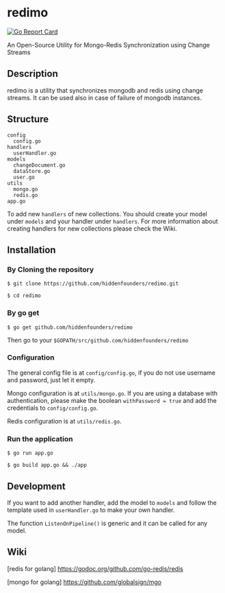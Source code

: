 # redimo
[![Go Report Card](https://goreportcard.com/badge/github.com/hiddenfounders/redimo)](https://goreportcard.com/report/github.com/hiddenfounders/redimo)

An Open-Source Utility for Mongo-Redis Synchronization using Change Streams

## Description
redimo is a utility that synchronizes mongodb and redis using change streams. It can be used also in case of failure of mongodb instances.

## Structure
```
config
  config.go
handlers
  userHandler.go
models
  changeDocument.go
  dataStore.go
  user.go
utils
  mongo.go
  redis.go
app.go
```
To add new `handlers` of new collections. You should create your model under `models` and your handler under `handlers`. For more information about creating handlers for new collections please check the Wiki.

## Installation
### By Cloning the repository
`$ git clone https://github.com/hiddenfounders/redimo.git`

`$ cd redimo`

### By go get
`$ go get github.com/hiddenfounders/redimo`

Then go to your `$GOPATH/src/github.com/hiddenfounders/redimo`

### Configuration
The general config file is at `config/config.go`, if you do not use username and password, just let it empty.

Mongo configuration is at `utils/mongo.go`. If you are using a database with authentication, please make the boolean `withPassword = true` and add the credentials to `config/config.go`.

Redis configuration is at `utils/redis.go`.

### Run the application
`$ go run app.go`

`$ go build app.go && ./app`

## Development
If you want to add another handler, add the model to `models` and follow the template used in `userHandler.go` to make your own handler.

The function `ListenOnPipeline()` is generic and it can be called for any model.

## Wiki
[redis for golang] https://godoc.org/github.com/go-redis/redis

[mongo for golang] https://github.com/globalsign/mgo
